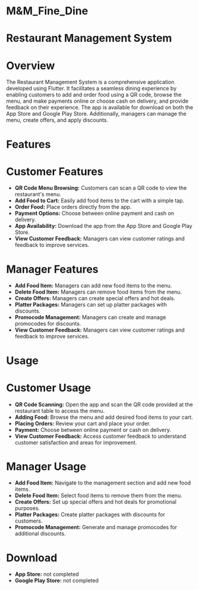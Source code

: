 # M&M_Fine_Dine
# Restaurant Management System
# Overview
The Restaurant Management System is a comprehensive application developed using Flutter. It facilitates a seamless dining experience by enabling customers to add and order food using a QR code, browse the menu, and make payments online or choose cash on delivery, and provide feedback on their experience. The app is available for download on both the App Store and Google Play Store. Additionally, managers can manage the menu, create offers, and apply discounts.

# Features
# Customer Features
- **QR Code Menu Browsing:** Customers can scan a QR code to view the restaurant's menu.
- **Add Food to Cart:** Easily add food items to the cart with a simple tap.
- **Order Food:** Place orders directly from the app.
- **Payment Options:** Choose between online payment and cash on delivery.
- **App Availability:** Download the app from the App Store and Google Play Store.
- **View Customer Feedback:** Managers can view customer ratings and feedback to improve services.
# Manager Features
- **Add Food Item:** Managers can add new food items to the menu.
- **Delete Food Item:** Managers can remove food items from the menu.
- **Create Offers:** Managers can create special offers and hot deals.
- **Platter Packages:** Managers can set up platter packages with discounts.
- **Promocode Management:** Managers can create and manage promocodes for discounts.
- **View Customer Feedback:** Managers can view customer ratings and feedback to improve services.

# Usage
# Customer Usage
- **QR Code Scanning:** Open the app and scan the QR code provided at the restaurant table to access the menu.
- **Adding Food:** Browse the menu and add desired food items to your cart.
- **Placing Orders:** Review your cart and place your order.
- **Payment:** Choose between online payment or cash on delivery.
- **View Customer Feedback:** Access customer feedback to understand customer satisfaction and areas for improvement.
# Manager Usage
- **Add Food Item:** Navigate to the management section and add new food items.
- **Delete Food Item:** Select food items to remove them from the menu.
- **Create Offers:** Set up special offers and hot deals for promotional purposes.
- **Platter Packages:** Create platter packages with discounts for customers.
- **Promocode Management:** Generate and manage promocodes for additional discounts.

# Download
- **App Store:** not completed
- **Google Play Store:** not completed
